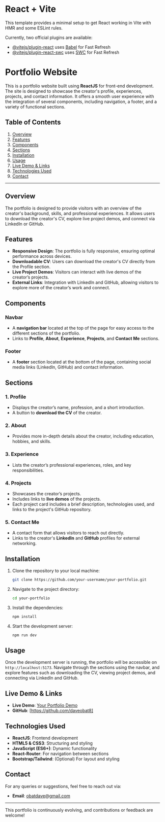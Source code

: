 # React + Vite

This template provides a minimal setup to get React working in Vite with HMR and some ESLint rules.

Currently, two official plugins are available:

- [@vitejs/plugin-react](https://github.com/vitejs/vite-plugin-react/blob/main/packages/plugin-react/README.md) uses [Babel](https://babeljs.io/) for Fast Refresh
- [@vitejs/plugin-react-swc](https://github.com/vitejs/vite-plugin-react-swc) uses [SWC](https://swc.rs/) for Fast Refresh

# Portfolio Website 

This is a portfolio website built using **ReactJS** for front-end development. The site is designed to showcase the creator's profile, experiences, projects, and contact information. It offers a smooth user experience with the integration of several components, including navigation, a footer, and a variety of functional sections.

## Table of Contents

1. [Overview](#overview)
2. [Features](#features)
3. [Components](#components)
4. [Sections](#sections)
5. [Installation](#installation)
6. [Usage](#usage)
7. [Live Demo & Links](#live-demo--links)
8. [Technologies Used](#technologies-used)
9. [Contact](#contact)

---

## Overview

The portfolio is designed to provide visitors with an overview of the creator's background, skills, and professional experiences. It allows users to download the creator's CV, explore live project demos, and connect via LinkedIn or GitHub.

## Features

- **Responsive Design**: The portfolio is fully responsive, ensuring optimal performance across devices.
- **Downloadable CV**: Users can download the creator's CV directly from the Profile section.
- **Live Project Demos**: Visitors can interact with live demos of the creator’s projects.
- **External Links**: Integration with LinkedIn and GitHub, allowing visitors to explore more of the creator’s work and connect.
  
## Components

### Navbar
- A **navigation bar** located at the top of the page for easy access to the different sections of the portfolio.
- Links to **Profile**, **About**, **Experience**, **Projects**, and **Contact Me** sections.

### Footer
- A **footer** section located at the bottom of the page, containing social media links (LinkedIn, GitHub) and contact information.

## Sections

### 1. **Profile**
- Displays the creator’s name, profession, and a short introduction.
- A button to **download the CV** of the creator.
  
### 2. **About**
- Provides more in-depth details about the creator, including education, hobbies, and skills.

### 3. **Experience**
- Lists the creator’s professional experiences, roles, and key responsibilities.
  
### 4. **Projects**
- Showcases the creator’s projects.
- Includes links to **live demos** of the projects.
- Each project card includes a brief description, technologies used, and links to the project's GitHub repository.

### 5. **Contact Me**
- A contact form that allows visitors to reach out directly.
- Links to the creator's **LinkedIn** and **GitHub** profiles for external networking.

## Installation

1. Clone the repository to your local machine:
   ```bash
   git clone https://github.com/your-username/your-portfolio.git
   ```

2. Navigate to the project directory:
   ```bash
   cd your-portfolio
   ```

3. Install the dependencies:
   ```bash
   npm install
   ```

4. Start the development server:
   ```bash
   npm run dev
   ```

## Usage

Once the development server is running, the portfolio will be accessible on `http://localhost:5173`. Navigate through the sections using the navbar, and explore features such as downloading the CV, viewing project demos, and connecting via LinkedIn and GitHub.

## Live Demo & Links

- **Live Demo**: [Your Portfolio Demo](https://portfolio-six-woad-55.vercel.app/)
- **GitHub**: [https://github.com/daveobat8]

## Technologies Used

- **ReactJS**: Frontend development
- **HTML5 & CSS3**: Structuring and styling
- **JavaScript (ES6+)**: Dynamic functionality
- **React-Router**: For navigation between sections
- **Bootstrap/Tailwind**: (Optional) For layout and styling

## Contact

For any queries or suggestions, feel free to reach out via:

- **Email**: obatdave@gmail.com


---

This portfolio is continuously evolving, and contributions or feedback are welcome!